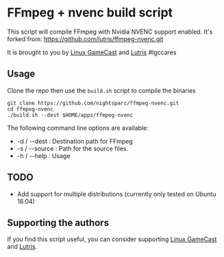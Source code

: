 # FFmpeg + nvenc build script

This script will compile FFmpeg with Nvidia NVENC support enabled.
It's forked from: https://github.com/lutris/ffmpeg-nvenc.git

It is brought to you by [Linux GameCast](http://linuxgamecast.com/) and
[Lutris](https://lutris.net) #lgccares

## Usage

Clone the repo then use the `build.sh` script to compile the binaries

```
git clone https://github.com/nightsparc/ffmpeg-nvenc.git
cd ffmpeg-nvenc
./build.sh --dest $HOME/apps/ffmpeg-nvenc
```

The following command line options are available:

* -d / --dest <path> : Destination path for FFmpeg
* -s / --source <path> : Path for the source files.
* -h / --help : Usage

## TODO

* Add support for multiple distributions (currently only tested on Ubuntu 16.04)

## Supporting the authors

If you find this script useful, you can consider
supporting [Linux GameCast](https://www.patreon.com/linuxgamecast)
and [Lutris](https://www.patreon.com/lutris).
